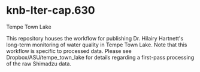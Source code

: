 # knb-lter-cap.630
Tempe Town Lake

This repository houses the workflow for publishing Dr. Hilairy Hartnett's long-term monitoring of water quality in Tempe Town Lake. Note that this workflow is specific to processed data. Please see Dropbox/ASU/tempe_town_lake for details regarding a first-pass processing of the raw Shimadzu data.
